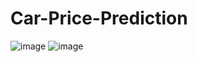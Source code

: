 # Car-Price-Prediction
![image](https://github.com/MohneetKaur/Car-Price-Prediction/assets/84201530/f445dba6-b390-467f-97e5-06a2dcd16245)
![image](https://github.com/MohneetKaur/Car-Price-Prediction/assets/84201530/6eae8785-d63b-4382-b61c-161bbdc427b8)

